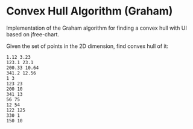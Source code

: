 # Convex Hull Algorithm (Graham)

Implementation of the Graham algorithm for finding a convex hull with UI based on jfree-chart.

Given the set of points in the 2D dimension, find convex hull of it:
```
1.12 3.23
123.1 23.1
200.33 10.64
341.2 12.56
1 3
123 23
200 10
341 13
56 75
12 54
122 125
330 1
150 10
```